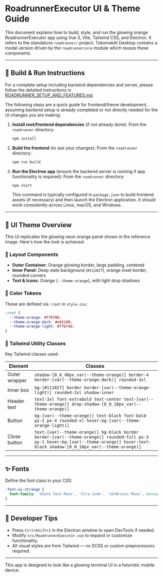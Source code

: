 # RoadrunnerExecutor UI & Theme Guide

This document explains how to build, style, and run the glowing orange RoadrunnerExecutor app using Vue 3, Vite, Tailwind CSS, and Electron. It refers to the standalone `roadrunner/` project. TokomakAI Desktop contains a modal version driven by the `roadrunnercore` module which reuses these components.

---

## 🚀 Build & Run Instructions

For a complete setup including backend dependencies and server, please follow the detailed instructions in [ROADRUNNER_SETUP_AND_FEATURES.md](./ROADRUNNER_SETUP_AND_FEATURES.md).

The following steps are a quick guide for frontend/theme development, assuming backend setup is already completed or not directly needed for the UI changes you are making:

1. **Install root/frontend dependencies** (if not already done):
   From the `roadrunner` directory:
   ```bash
   npm install
   ```

2. **Build the frontend** (to see your changes):
   From the `roadrunner` directory:
   ```bash
   npm run build
   ```

3. **Run the Electron app** (ensure the backend server is running if app functionality is required):
   From the `roadrunner` directory:
   ```bash
   npm start
   ```
   This command is typically configured in `package.json` to build frontend assets (if necessary) and then launch the Electron application. It should work consistently across Linux, macOS, and Windows.

---

## 🎨 UI Theme Overview

This UI replicates the glowing neon orange panel shown in the reference image. Here's how the look is achieved:

### 🧱 Layout Components

- **Outer Container:** Orange glowing border, large padding, centered
- **Inner Panel:** Deep slate background (`#111827`), orange inset border, rounded corners
- **Text & Icons:** Orange (`--theme-orange`), with light drop shadows

### 🧡 Color Tokens

These are defined via `:root` in `style.css`:

```css
:root {
  --theme-orange: #ff6f00;
  --theme-orange-dark: #e65100;
  --theme-orange-light: #ffb74d;
}
```

### 💅 Tailwind Utility Classes

Key Tailwind classes used:

| Element       | Classes                                                                                                                                                                                |
| ------------- | -------------------------------------------------------------------------------------------------------------------------------------------------------------------------------------- |
| Outer wrapper | `shadow-[0_0_40px_var(--theme-orange)] border-4 border-[var(--theme-orange-dark)] rounded-3xl`                                                                                         |
| Inner box     | `bg-[#111827] border border-[var(--theme-orange-light)] rounded-2xl shadow-inner`                                                                                                      |
| Header text   | `text-3xl font-extrabold text-center text-[var(--theme-orange)] drop-shadow-[0_0_10px_var(--theme-orange)]`                                                                            |
| Button        | `bg-[var(--theme-orange)] text-black font-bold py-2 px-4 rounded-xl hover:bg-[var(--theme-orange-light)]`                                                                              |
| Close button  | `text-[var(--theme-orange)] bg-black border border-[var(--theme-orange)] rounded-full px-3 py-1 hover:bg-[var(--theme-orange)] hover:text-black shadow-[0_0_10px_var(--theme-orange)]` |

---

## ✨ Fonts

Define the font class in your CSS:

```css
.font-ui-strange {
  font-family: 'Share Tech Mono', 'Fira Code', 'JetBrains Mono', monospace;
}
```

---

## 🧪 Developer Tips

- Press `Ctrl+Shift+I` in the Electron window to open DevTools if needed.
- Modify `src/RoadrunnerExecutor.vue` to expand or customize functionality.
- All visual styles are from Tailwind — no SCSS or custom preprocessors required.

---

This app is designed to look like a glowing terminal UI in a futuristic mobile device.
